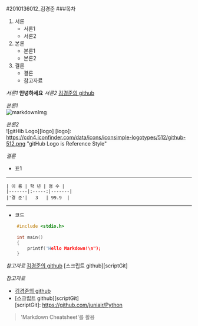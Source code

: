 #2010136012_김경준
###목차
 1. 서론
 	- 서론1
	- 서론2
 2. 본론
 	- 본론1
	- 본론2
 3. 결론
 	- 결론
	- 참고자료


*서론1*
**안녕하세요**
*서론2*
[김경준의 github](https://github.com/juniair)

*본론1*  
![markdownImg](http://cfile10.uf.tistory.com/image/274BC53A54579BF23059EE "Inline Style")

*본론2*  
![gitHib Logo][logo]
[logo]: https://cdn4.iconfinder.com/data/icons/iconsimple-logotypes/512/github-512.png "gitHub Logo is Reference Style"

*결론*
 - 표1
---
	| 이 름 | 학 년 | 점 수 |
	|-------|:-----:|-------|
	|'경 준'|   3   | 99.9  |

---
 - 코드
```cpp
	#include <stdio.h>
	
	int main()
	{
		printf('Hello Markdown!\n");
	}
```


*참고자료*
[김경준의 github](https://github.com/juniair)
[스크립트 github][scriptGit]

*참고자료*  
 * [김경준의 github](https://github.com/juniair)  
 * [스크립트 github][scriptGit]   
[scriptGit]: https://github.com/juniair/Python
> 'Markdown Cheatsheet'를 활용
